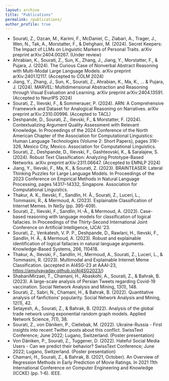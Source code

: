 ```yaml
---
layout: archive
title: "Publications"
permalink: /publications/
author_profile: true
---
```


-	Sourati, Z., Ozcan, M., Karimi, F., McDaniel, C., Ziabari, A., Trager, J., Wen, N., Tak, A., Morstatter, F., & Dehghani, M. (2024). Secret Keepers: The Impact of LLMs on Linguistic Markers of Personal Traits. arXiv preprint arXiv:2404.00267. (Under review)
-	Ahrabian, K., Sourati, Z., Sun, K., Zhang, J., Jiang, Y., Morstatter, F., & Pujara, J. (2024). The Curious Case of Nonverbal Abstract Reasoning with Multi-Modal Large Language Models. arXiv preprint arXiv:2401.12117. (Accepted to COLM 2024)
-	Jiang, Y., Zhang, J., Sun, K., Sourati, Z., Ahrabian, K., Ma, K., ... & Pujara, J. (2024). MARVEL: Multidimensional Abstraction and Reasoning through Visual Evaluation and Learning. arXiv preprint arXiv:2404.13591. (Accepted to NeurIPS 2024)
-	Sourati, Z., Ilievski, F., & Sommerauer, P. (2024). ARN: A Comprehensive Framework and Dataset for Analogical Reasoning on Narratives. arXiv preprint arXiv:2310.00996. (Accepted to TACL) 
-	Deshpande, D., Sourati, Z., Ilievski, F., & Morstatter, F. (2024). Contextualizing Argument Quality Assessment with Relevant Knowledge. In Proceedings of the 2024 Conference of the North American Chapter of the Association for Computational Linguistics: Human Language Technologies (Volume 2: Short Papers), pages 316–326, Mexico City, Mexico. Association for Computational Linguistics.
-	Sourati, Z., Deshpande, D., Ilievski, F., Gashteovski, K., & Saralajew, S. (2024). Robust Text Classification: Analyzing Prototype-Based Networks. arXiv preprint arXiv:2311.06647. (Accepted to EMNLP 2024)
-	Jiang, Y., Ilievski, F., Ma, K., & Sourati, Z. (2023). BRAINTEASER: Lateral Thinking Puzzles for Large Language Models. In Proceedings of the 2023 Conference on Empirical Methods in Natural Language Processing, pages 14317–14332, Singapore. Association for Computational Linguistics.
-	Thakur, A. K., Ilievski, F., Sandlin, H. Â., Sourati, Z., Luceri, L., Tommasini, R., & Mermoud, A. (2023). Explainable Classification of Internet Memes. In NeSy (pp. 395-409). 
-	Sourati, Z., Ilievski, F., Sandlin, H.-Â., & Mermoud, A. (2023). Case-based reasoning with language models for classification of logical fallacies. In Proceedings of the Thirty-Second International Joint Conference on Artificial Intelligence, IJCAI ’23.
-	Sourati, Z., Venkatesh, V. P. P., Deshpande, D., Rawlani, H., Ilievski, F., Sandlin, H. Â., & Mermoud, A. (2023). Robust and explainable identification of logical fallacies in natural language arguments. Knowledge-Based Systems, 266, 110418. 
-	Thakur, A., Ilievski, F., Sandlin, H., Mermoud, A., Sourati, Z., Luceri, L., & Tommasini, R. (2023). Multimodal and Explainable Internet Meme Classification. (accepted in AI4SG-23 at AAAI-23, https://amulyayadav.github.io/AI4SG2023/) 
-	ShabaniMirzaei, T., Chamani, H., Abaskohi, A., Sourati, Z., & Bahrak, B. (2023). A large-scale analysis of Persian Tweets regarding Covid-19 vaccination. Social Network Analysis and Mining, 13(1), 148. 
-	Sourati, Z., Sabri, N., Chamani, H., & Bahrak, B. (2022). Quantitative analysis of fanfictions’ popularity. Social Network Analysis and Mining, 12(1), 42. 
-	Setayesh, A., Sourati, Z., & Bahrak, B. (2022). Analysis of the global trade network using exponential random graph models. Applied Network Science, 7(1), 38. 
-	Sourati, Z., von Däniken, P., Cieliebak, M. (2022). Ukraine-Russia - First insights into recent Twitter posts about this conflict. SwissText Conference; June 2022; Lugano, Switzerland. (Poster presentation)
-	Von Däniken, P., Sourati, Z., Tuggener, D. (2022). Hateful Social Media Users - Can we predict their behavior? SwissText Conference; June 2022; Lugano, Switzerland. (Poster presentation)
-	Chamani, H., Sourati, Z., & Bahrak, B. (2021, October). An Overview of Regression Methods in Early Prediction of Movie Ratings. In 2021 11th International Conference on Computer Engineering and Knowledge (ICCKE) (pp. 1-6). IEEE.


